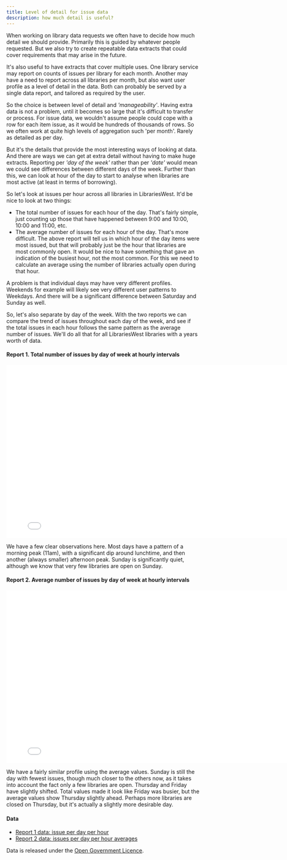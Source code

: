 ```yaml
---
title: Level of detail for issue data
description: how much detail is useful?
---
```


When working on library data requests we often have to decide how much detail we should provide. Primarily this is guided by whatever people requested. But we also try to create repeatable data extracts that could cover requirements that may arise in the future.

It's also useful to have extracts that cover multiple uses. One library service may report on counts of issues per library for each month. Another may have a need to report across all libraries per month, but also want user profile as a level of detail in the data. Both can probably be served by a single data report, and tailored as required by the user.

So the choice is between level of detail and *'manageability'*. Having extra data is not a problem, until it becomes so large that it's difficult to transfer or process. For issue data, we wouldn't assume people could cope with a row for each item issue, as it would be hundreds of thousands of rows. So we often work at quite high levels of aggregation such 'per month'. Rarely as detailed as per day.

But it's the details that provide the most interesting ways of looking at data. And there are ways we can get at extra detail without having to make huge extracts. Reporting per *'day of the week'* rather than per *'date'* would mean we could see differences between different days of the week. Further than this, we can look at hour of the day to start to analyse when libraries are most active (at least in terms of borrowing).

So let's look at issues per hour across all libraries in LibrariesWest. It'd be nice to look at two things:

- The total number of issues for each hour of the day. That's fairly simple, just counting up those that have happened between 9:00 and 10:00, 10:00 and 11:00, etc.
- The average number of issues for each hour of the day. That's more difficult. The above report will tell us in which hour of the day items were most issued, but that will probably just be the hour that libraries are most commonly open. It would be nice to have something that gave an indication of the busiest hour, not the most common. For this we need to calculate an average using the number of libraries actually open during that hour.

A problem is that individual days may have very different profiles. Weekends for example will likely see very different user patterns to Weekdays. And there will be a significant difference between Saturday and Sunday as well.

So, let's also separate by day of the week. With the two reports we can compare the trend of issues throughout each day of the week, and see if the total issues in each hour follows the same pattern as the average number of issues. We'll do all that for all LibrariesWest libraries with a years worth of data.

#### Report 1. Total number of issues by day of week at hourly intervals

<iframe width="800" height="450" src="//embed.chartblocks.com/1.0/?c=5af821881ea0f6e438df6ced&t=a0f6c46f6c19b88" frameBorder="0"></iframe>

We have a few clear observations here. Most days have a pattern of a morning peak (11am), with a significant dip around lunchtime, and then another (always smaller) afternoon peak. Sunday is significantly quiet, although we know that very few libraries are open on Sunday.

#### Report 2. Average number of issues by day of week at hourly intervals

<iframe width="800" height="450" src="//embed.chartblocks.com/1.0/?c=5af826671ea0f6713adf6ced&t=9ca727b584ab2d6" frameBorder="0"></iframe>

We have a fairly similar profile using the average values. Sunday is still the day with fewest issues, though much closer to the others now, as it takes into account the fact only a few libraries are open. Thursday and Friday have slightly shifted. Total values made it look like Friday was busier, but the average values show Thursday slightly ahead. Perhaps more libraries are closed on Thursday, but it's actually a slightly more desirable day.

#### Data

- [Report 1 data: issue per day per hour](https://raw.githubusercontent.com/LibrariesWest/librarieswest.github.io/master/data/usage_loansbydayandhour.csv)
- [Report 2 data: issues per day per hour averages](https://raw.githubusercontent.com/LibrariesWest/librarieswest.github.io/master/data/usage_loansbydayandhouraverage.csv)

Data is released under the [Open Government Licence](https://www.nationalarchives.gov.uk/doc/open-government-licence/version/3/).
